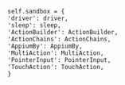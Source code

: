     self.sandbox = {
    'driver': driver,
    'sleep': sleep,
    'ActionBuilder': ActionBuilder,
    'ActionChains': ActionChains,
    'AppiumBy': AppiumBy,
    'MultiAction': MultiAction,
    'PointerInput': PointerInput,
    'TouchAction': TouchAction,
    }